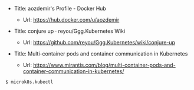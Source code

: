 * Title:	aozdemir's Profile - Docker Hub
  * Url:	https://hub.docker.com/u/aozdemir  

* Title:	conjure up · reyou/Ggg.Kubernetes Wiki
  * Url:	https://github.com/reyou/Ggg.Kubernetes/wiki/conjure-up

* Title:	Multi-container pods and container communication in Kubernetes
  * Url:	https://www.mirantis.com/blog/multi-container-pods-and-container-communication-in-kubernetes/


```
$ microk8s.kubectl
```



